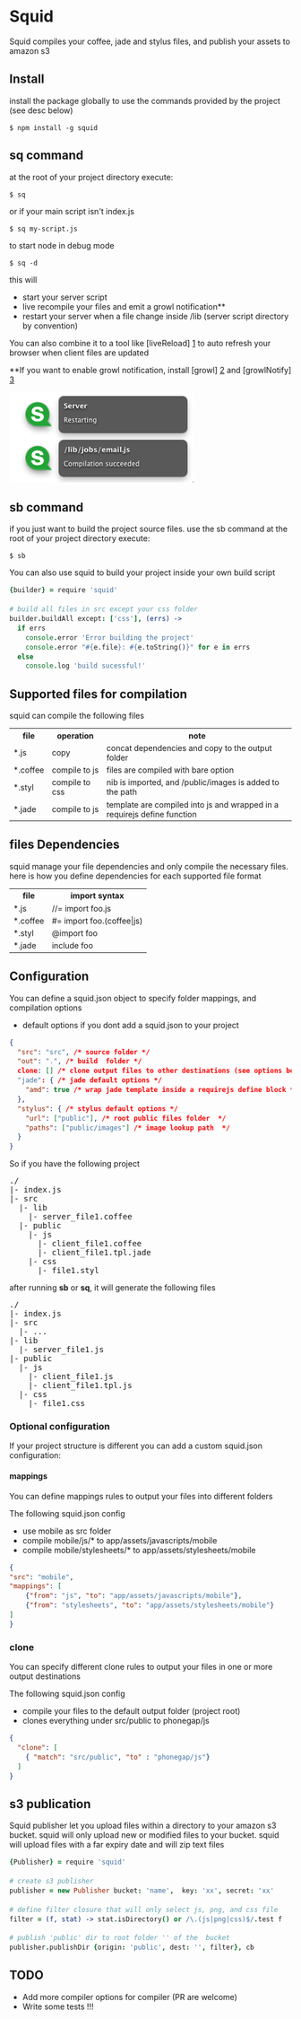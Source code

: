 # Squid


Squid compiles your coffee, jade and stylus files, and publish  your assets to amazon s3


## Install

install the package globally to use the commands provided by the project (see desc below)

```
$ npm install -g squid
```

## sq command

at the root of your project directory execute:

```
$ sq
```

or if your main script isn't index.js

```
$ sq my-script.js
```

to start node in debug mode

```
$ sq -d
```

this will

- start your server script
- live recompile your files and emit a growl notification**
- restart your server when a file change inside /lib (server script directory by convention)

You can also combine it to a tool like [liveReload] [1] to auto refresh your browser when client files are updated


**If you want to enable growl notification, install [growl] [2] and [growlNotify] [3]

![growl screenshot](https://github.com/pgherveou/squid/raw/gh-pages/images/growl.screenshot.png)


## sb command

if you just want to build the project source files. use the sb command
at the root of your project directory execute:

```
$ sb
```

You can also use squid to build your project inside your own build script

```coffee
{builder} = require 'squid'

# build all files in src except your css folder
builder.buildAll except: ['css'], (errs) ->
  if errs
    console.error 'Error building the project'
    console.error "#{e.file}: #{e.toString()}" for e in errs
  else
    console.log 'build sucessful!'
```

## Supported files for compilation

squid can compile the following files

<table>
  <tr>
    <th>file</th><th>operation</th><th>note</th>
  </tr>
  <tr>
    <td>*.js</td><td>copy</td><td>concat dependencies and copy to the output folder</td>
  </tr>
  <tr>
    <td>*.coffee</td><td>compile to js</td><td>files are compiled with bare option</td>
  </tr>
  <tr>
    <td>*.styl</td><td>compile to css</td><td>nib is imported, and /public/images is added to the path</td>
  </tr>
  <tr>
    <td>*.jade</td><td>compile to js</td><td>template are compiled into js and wrapped in a requirejs define function</td>
  </tr>
</table>

## files Dependencies

squid manage your file dependencies and only compile the necessary files.
here is how you define dependencies for each supported file format

<table>
  <tr>
    <th>file</th><th>import syntax</th>
  </tr>
  <tr>
    <td>*.js</td><td>//= import foo.js</td>
  </tr>
  <tr>
    <td>*.coffee</td><td>#= import foo.(coffee|js)</td>
  </tr>
  <tr>
    <td>*.styl</td><td>@import foo</td>
  </tr>
  <tr>
    <td>*.jade</td><td>include foo</td>
  </tr>
</table>

## Configuration

You can define a squid.json object to specify folder mappings, and compilation options

- default options if you dont add a squid.json to your project

```json
{
  "src": "src", /* source folder */
  "out": ".", /* build  folder */
  clone: [] /* clone output files to other destinations (see options belows) */	
  "jade": { /* jade default options */
    "amd": true /* wrap jade template inside a requirejs define block */	
  },
  "stylus": { /* stylus default options */
    "url": ["public"], /* root public files folder  */
    "paths": ["public/images"] /* image lookup path  */
  }
}
```
So if you have the following project
<pre>
./
|- index.js
|- src
  |- lib
    |- server_file1.coffee
  |- public
    |- js
      |- client_file1.coffee
      |- client_file1.tpl.jade
    |- css
      |- file1.styl
</pre>

after running **sb** or **sq**, it will generate the following files

<pre>
./
|- index.js
|- src
  |- ...
|- lib
  |- server_file1.js
|- public
  |- js
    |- client_file1.js
    |- client_file1.tpl.js
  |- css
    |- file1.css
</pre>

### Optional configuration
If your project structure is different you can add a custom squid.json configuration: 

#### mappings

You can define mappings rules to output your files into different folders

The following squid.json config 
- use mobile as src folder
- compile mobile/js/* to app/assets/javascripts/mobile		
- compile mobile/stylesheets/* to app/assets/stylesheets/mobile

```json
{
"src": "mobile",
"mappings": [		
	{"from": "js", "to": "app/assets/javascripts/mobile"}, 
	{"from": "stylesheets", "to": "app/assets/stylesheets/mobile"}	
]
}
```

### clone

You can specify different clone rules to output your files in one or more output destinations

The following squid.json config 
- compile your files to the default output folder (project root)
- clones everything under src/public to phonegap/js

```json
{
  "clone": [
    { "match": "src/public", "to" : "phonegap/js"}
  ]
}
```

## s3 publication

Squid publisher let you upload files within a directory to your amazon s3 bucket.
squid will only upload  new or modified files to your bucket.
squid will upload files with a far expiry date and will zip text files

```coffee
{Publisher} = require 'squid'

# create s3 publisher
publisher = new Publisher bucket: 'name',  key: 'xx', secret: 'xx'

# define filter closure that will only select js, png, and css file
filter = (f, stat) -> stat.isDirectory() or /\.(js|png|css)$/.test f

# publish 'public' dir to root folder '' of the  bucket
publisher.publishDir {origin: 'public', dest: '', filter}, cb

```


## TODO

- Add more compiler options for compiler (PR are welcome)
- Write some tests !!!


[1]: http://livereload.com/                                 "liveReload"
[2]: http://growl.info/growlupdateavailable                 "growl"
[3]: http://growl.info/downloads                            "growlNotify"
